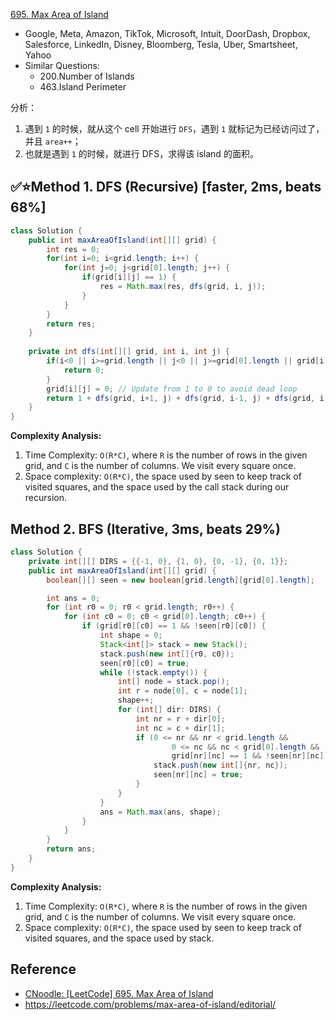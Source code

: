 [695. Max Area of Island](https://leetcode.com/problems/max-area-of-island/)

* Google, Meta, Amazon, TikTok, Microsoft, Intuit, DoorDash, Dropbox, Salesforce, LinkedIn, Disney, Bloomberg, Tesla, Uber, Smartsheet, Yahoo
* Similar Questions:
    * 200.Number of Islands
    * 463.Island Perimeter
    
分析：
1. 遇到 `1` 的时候，就从这个 cell 开始进行 `DFS`，遇到 `1` 就标记为已经访问过了，并且 `area++`；
2. 也就是遇到 `1` 的时候，就进行 DFS，求得该 island 的面积。


## ✅⭐Method 1. DFS (Recursive) [faster, 2ms, beats 68%]
```java 
class Solution {
    public int maxAreaOfIsland(int[][] grid) {
        int res = 0;
        for(int i=0; i<grid.length; i++) {
            for(int j=0; j<grid[0].length; j++) {
                if(grid[i][j] == 1) {
                    res = Math.max(res, dfs(grid, i, j));
                }
            }
        }
        return res;
    }
    
    private int dfs(int[][] grid, int i, int j) {
        if(i<0 || i>=grid.length || j<0 || j>=grid[0].length || grid[i][j]==0) {
            return 0;
        }
        grid[i][j] = 0; // Update from 1 to 0 to avoid dead loop
        return 1 + dfs(grid, i+1, j) + dfs(grid, i-1, j) + dfs(grid, i, j+1) + dfs(grid, i, j-1);
    }
}
```
**Complexity Analysis:**
1. Time Complexity: `O(R*C)`, where `R` is the number of rows in the given grid, and `C` is the number of columns. We visit every square once.
2. Space complexity: `O(R*C)`, the space used by seen to keep track of visited squares, and the space used by the call stack during our recursion.


## Method 2. BFS (Iterative, 3ms, beats 29%)
```java 
class Solution {
    private int[][] DIRS = {{-1, 0}, {1, 0}, {0, -1}, {0, 1}};
    public int maxAreaOfIsland(int[][] grid) {
        boolean[][] seen = new boolean[grid.length][grid[0].length];

        int ans = 0;
        for (int r0 = 0; r0 < grid.length; r0++) {
            for (int c0 = 0; c0 < grid[0].length; c0++) {
                if (grid[r0][c0] == 1 && !seen[r0][c0]) {
                    int shape = 0;
                    Stack<int[]> stack = new Stack();
                    stack.push(new int[]{r0, c0});
                    seen[r0][c0] = true;
                    while (!stack.empty()) {
                        int[] node = stack.pop();
                        int r = node[0], c = node[1];
                        shape++;
                        for (int[] dir: DIRS) {
                            int nr = r + dir[0];
                            int nc = c + dir[1];
                            if (0 <= nr && nr < grid.length &&
                                    0 <= nc && nc < grid[0].length &&
                                    grid[nr][nc] == 1 && !seen[nr][nc]) {
                                stack.push(new int[]{nr, nc});
                                seen[nr][nc] = true;
                            }
                        }
                    }
                    ans = Math.max(ans, shape);
                }
            }
        }
        return ans;
    }
}
```
**Complexity Analysis:**
1. Time Complexity: `O(R*C)`, where `R` is the number of rows in the given grid, and `C` is the number of columns. We visit every square once.
2. Space complexity: `O(R*C)`, the space used by seen to keep track of visited squares, and the space used by stack.


## Reference
* [CNoodle: [LeetCode] 695. Max Area of Island](https://www.cnblogs.com/cnoodle/p/12712684.html)
* https://leetcode.com/problems/max-area-of-island/editorial/